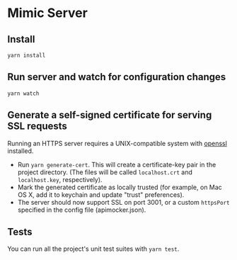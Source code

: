 # Mimic Server

## Install

`yarn install`

## Run server and watch for configuration changes

`yarn watch`

## Generate a self-signed certificate for serving SSL requests

Running an HTTPS server requires a UNIX-compatible system with
[openssl](https://www.openssl.org/) installed.

- Run `yarn generate-cert`. This will create a certificate-key pair in the
  project directory. (The files will be called `localhost.crt` and
  `localhost.key`, respectively).
- Mark the generated certificate as locally trusted (for example, on Mac OS X,
  add it to keychain and update "trust" preferences).
- The server should now support SSL on port 3001, or a custom `httpsPort`
  specified in the config file (apimocker.json).

## Tests

You can run all the project's unit test suites with `yarn test`.
